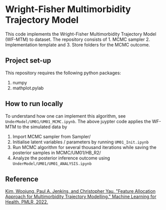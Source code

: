 # Wright-Fisher Multimorbidity Trajectory Model

This code implements the Wright-Fisher Multimorbidity Trajectory Model (WF-MTM) to dataset.
The repository consists of 1. MCMC sampler 2. Implementation template and 3. Store folders for the MCMC outcome.

## Project set-up

This repository requires the following python packages:
1. numpy
2. mathplot.pylab

## How to run locally

To understand how one can implement this algorithm, see `UnderModel/UM01/UM01_MCMC.ipynb`.
The above juypter code applies the WF-MTM to the simulated data by
1. Import MCMC sampler from Sampler/
2. Initialise latent variables / parameters by running `UM01_Init.ipynb`
3. Run MCMC algorithm for several thousand iterations while saving the posterior samples in MCMC/UM01/HB_R2/
4. Analyze the posterior inference outcome using `UnderModel/UM01/UM01_ANALYSIS.ipynb`

## Reference

[Kim, Woojung, Paul A. Jenkins, and Christopher Yau. "Feature Allocation Approach for Multimorbidity Trajectory Modelling." Machine Learning for Health. PMLR, 2022.](https://proceedings.mlr.press/v193/kim22a/kim22a.pdf)
